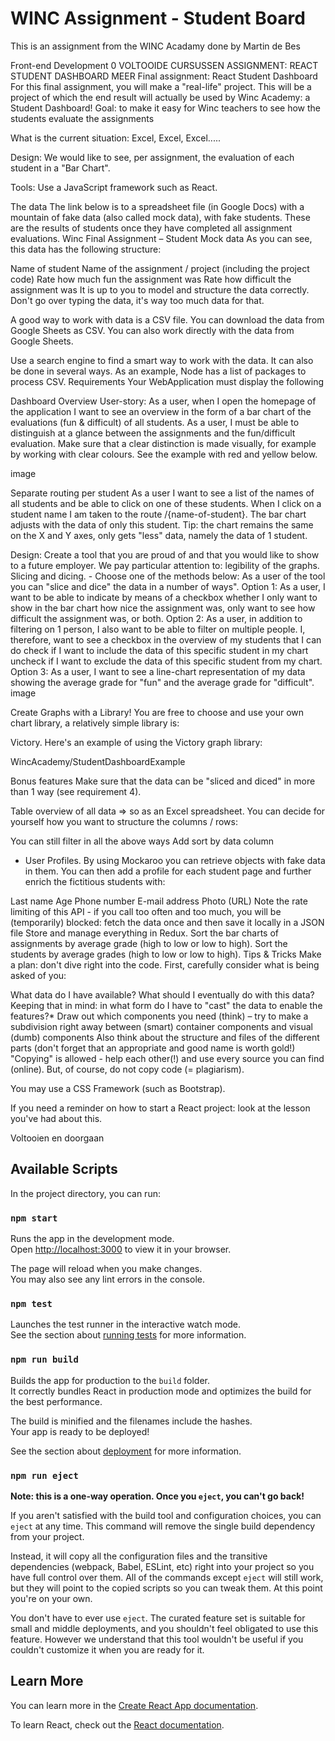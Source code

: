 # WINC Assignment - Student Board

This is an assignment from the WINC Acadamy done by Martin de Bes

Front-end Development
0 VOLTOOIDE CURSUSSEN
ASSIGNMENT: REACT STUDENT DASHBOARD 
MEER 
Final assignment: React Student Dashboard
For this final assignment, you will make a "real-life" project. This will be a project of which the end result will actually be used by Winc Academy: a Student Dashboard!
Goal: to make it easy for Winc teachers to see how the students evaluate the assignments

What is the current situation: Excel, Excel, Excel.....

Design: We would like to see, per assignment, the evaluation of each student in a "Bar Chart".

Tools: Use a JavaScript framework such as React.

The data
The link below is to a spreadsheet file (in Google Docs) with a mountain of fake data (also called mock data), with fake students. These are the results of students once they have completed all assignment evaluations.
Winc Final Assignment – ​​Student Mock data
As you can see, this data has the following structure:

Name of student
Name of the assignment / project (including the project code)
Rate how much fun the assignment was
Rate how difficult the assignment was
It is up to you to model and structure the data correctly. Don't go over typing the data, it's way too much data for that.

A good way to work with data is a CSV file. You can download the data from Google Sheets as CSV. You can also work directly with the data from Google Sheets.

Use a search engine to find a smart way to work with the data. It can also be done in several ways. As an example, Node has a list of packages to process CSV.
Requirements
Your WebApplication must display the following

Dashboard Overview User-story: As a user, when I open the homepage of the application I want to see an overview in the form of a bar chart of the evaluations (fun & difficult) of all students.
As a user, I must be able to distinguish at a glance between the assignments and the fun/difficult evaluation. Make sure that a clear distinction is made visually, for example by working with clear colours. See the example with red and yellow below.

image

Separate routing per student As a user I want to see a list of the names of all students and be able to click on one of these students. When I click on a student name I am taken to the route /{name-of-student}. The bar chart adjusts with the data of only this student.
Tip: the chart remains the same on the X and Y axes, only gets "less" data, namely the data of 1 student.

Design: Create a tool that you are proud of and that you would like to show to a future employer. We pay particular attention to: legibility of the graphs.
Slicing and dicing. - Choose one of the methods below: As a user of the tool you can "slice and dice" the data in a number of ways".
Option 1: As a user, I want to be able to indicate by means of a checkbox whether I only want to show in the bar chart how nice the assignment was, only want to see how difficult the assignment was, or both.
Option 2: As a user, in addition to filtering on 1 person, I also want to be able to filter on multiple people. I, therefore, want to see a checkbox in the overview of my students that I can do
check if I want to include the data of this specific student in my chart
uncheck if I want to exclude the data of this specific student from my chart.
Option 3: As a user, I want to see a line-chart representation of my data showing the average grade for "fun" and the average grade for "difficult".
image

Create Graphs with a Library!
You are free to choose and use your own chart library, a relatively simple library is:

Victory. Here's an example of using the Victory graph library:

WincAcademy/StudentDashboardExample

Bonus features
Make sure that the data can be "sliced and diced" in more than 1 way (see requirement 4).

Table overview of all data ⇒ so as an Excel spreadsheet. You can decide for yourself how you want to structure the columns / rows:

You can still filter in all the above ways
Add sort by data column
- User Profiles. By using Mockaroo you can retrieve objects with fake data in them. You can then add a profile for each student page and further enrich the fictitious students with:

Last name
Age
Phone number
E-mail address
Photo (URL)
Note the rate limiting of this API - if you call too often and too much, you will be (temporarily) blocked: fetch the data once and then save it locally in a JSON file
Store and manage everything in Redux.
Sort the bar charts of assignments by average grade (high to low or low to high).
Sort the students by average grades (high to low or low to high).
Tips & Tricks
Make a plan: don't dive right into the code. First, carefully consider what is being asked of you:

What data do I have available?
What should I eventually do with this data?
Keeping that in mind: in what form do I have to "cast" the data to enable the features?*
Draw out which components you need (think) – try to make a subdivision right away between (smart) container components and visual (dumb) components
Also think about the structure and files of the different parts (don't forget that an appropriate and good name is worth gold!)
"Copying" is allowed - help each other(!) and use every source you can find (online). But, of course, do not copy code (= plagiarism).

You may use a CSS Framework (such as Bootstrap).

If you need a reminder on how to start a React project: look at the lesson you've had about this.

Voltooien en doorgaan
## Available Scripts

In the project directory, you can run:

### `npm start`

Runs the app in the development mode.\
Open [http://localhost:3000](http://localhost:3000) to view it in your browser.

The page will reload when you make changes.\
You may also see any lint errors in the console.

### `npm test`

Launches the test runner in the interactive watch mode.\
See the section about [running tests](https://facebook.github.io/create-react-app/docs/running-tests) for more information.

### `npm run build`

Builds the app for production to the `build` folder.\
It correctly bundles React in production mode and optimizes the build for the best performance.

The build is minified and the filenames include the hashes.\
Your app is ready to be deployed!

See the section about [deployment](https://facebook.github.io/create-react-app/docs/deployment) for more information.

### `npm run eject`

**Note: this is a one-way operation. Once you `eject`, you can't go back!**

If you aren't satisfied with the build tool and configuration choices, you can `eject` at any time. This command will remove the single build dependency from your project.

Instead, it will copy all the configuration files and the transitive dependencies (webpack, Babel, ESLint, etc) right into your project so you have full control over them. All of the commands except `eject` will still work, but they will point to the copied scripts so you can tweak them. At this point you're on your own.

You don't have to ever use `eject`. The curated feature set is suitable for small and middle deployments, and you shouldn't feel obligated to use this feature. However we understand that this tool wouldn't be useful if you couldn't customize it when you are ready for it.

## Learn More

You can learn more in the [Create React App documentation](https://facebook.github.io/create-react-app/docs/getting-started).

To learn React, check out the [React documentation](https://reactjs.org/).

